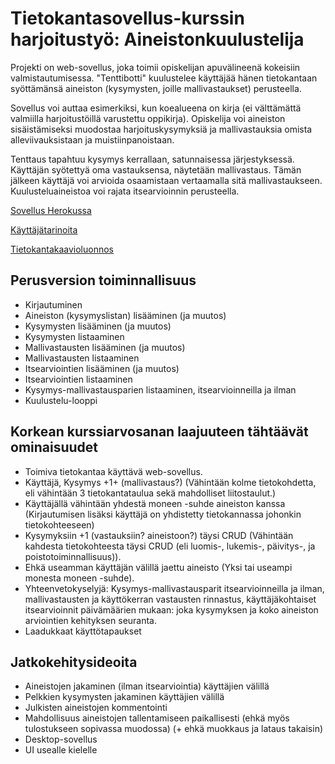 # Tietokantasovellus-kurssin harjoitustyö: Aineistonkuulustelija

Projekti on web-sovellus, joka toimii opiskelijan apuvälineenä kokeisiin valmistautumisessa. "Tenttibotti" kuulustelee käyttäjää hänen tietokantaan syöttämänsä aineiston (kysymysten, joille mallivastaukset) perusteella.

Sovellus voi auttaa esimerkiksi, kun koealueena on kirja (ei välttämättä valmiilla harjoitustöillä varustettu oppikirja). Opiskelija voi aineiston sisäistämiseksi muodostaa harjoituskysymyksiä ja mallivastauksia omista alleviivauksistaan ja muistiinpanoistaan.

Tenttaus tapahtuu kysymys kerrallaan, satunnaisessa järjestyksessä. Käyttäjän syötettyä oma vastauksensa, näytetään mallivastaus. Tämän jälkeen käyttäjä voi arvioida osaamistaan vertaamalla sitä mallivastaukseen. Kuulusteluaineistoa voi rajata itsearvioinnin perusteella.

[Sovellus Herokussa](https://tenttibot.herokuapp.com/)

[Käyttäjätarinoita](https://github.com/magael/tenttibot/blob/master/documentation/user_stories.md)

[Tietokantakaavioluonnos](https://github.com/magael/tenttibot/blob/master/documentation/diagram_sketch.md)

## Perusversion toiminnallisuus

* Kirjautuminen
* Aineiston (kysymyslistan) lisääminen (ja muutos)
* Kysymysten lisääminen (ja muutos)
* Kysymysten listaaminen
* Mallivastausten lisääminen (ja muutos)
* Mallivastausten listaaminen
* Itsearviointien lisääminen (ja muutos)
* Itsearviointien listaaminen
* Kysymys-mallivastausparien listaaminen, itsearvioinneilla ja ilman
* Kuulustelu-looppi

## Korkean kurssiarvosanan laajuuteen tähtäävät ominaisuudet

* Toimiva tietokantaa käyttävä web-sovellus.
* Käyttäjä, Kysymys +1+ (mallivastaus?) (Vähintään kolme tietokohdetta, eli vähintään 3 tietokantataulua sekä mahdolliset liitostaulut.) 
* Käyttäjällä vähintään yhdestä moneen -suhde aineiston kanssa (Kirjautumisen lisäksi käyttäjä on yhdistetty tietokannassa johonkin tietokohteeseen)
* Kysymyksiin +1 (vastauksiin? aineistoon?) täysi CRUD (Vähintään kahdesta tietokohteesta täysi CRUD (eli luomis-, lukemis-, päivitys-, ja poistotoiminnallisuus)).
* Ehkä useamman käyttäjän välillä jaettu aineisto (Yksi tai useampi monesta moneen -suhde).
* Yhteenvetokyselyjä: Kysymys-mallivastausparit itsearvioinneilla ja ilman, mallivastausten ja käyttökerran vastausten rinnastus, käyttäjäkohtaiset itsearvioinnit päivämäärien mukaan: joka kysymyksen ja koko aineiston arviointien kehityksen seuranta.
* Laadukkaat käyttötapaukset

## Jatkokehitysideoita

* Aineistojen jakaminen (ilman itsearviointia) käyttäjien välillä
* Pelkkien kysymysten jakaminen käyttäjien välillä
* Julkisten aineistojen kommentointi
* Mahdollisuus aineistojen tallentamiseen paikallisesti (ehkä myös tulostukseen sopivassa muodossa) (+ ehkä muokkaus ja lataus takaisin)
* Desktop-sovellus
* UI usealle kielelle
